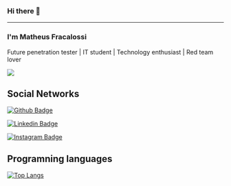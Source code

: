 ### Hi there 👋

<!--
**pleasematheus/pleasematheus** is a ✨ _special_ ✨ repository because its `README.md` (this file) appears on your GitHub profile.

Here are some ideas to get you started:

- 🔭 I’m currently working on ...
- 🌱 I’m currently learning ...
- 👯 I’m looking to collaborate on ...
- 🤔 I’m looking for help with ...
- 💬 Ask me about ...
- 📫 How to reach me: ...
- 😄 Pronouns: ...
- ⚡ Fun fact: ...
-->
---
### I'm Matheus Fracalossi
Future penetration tester | IT student | Technology enthusiast | Red team lover
<br>

<img src="https://media.giphy.com/media/WiM5K1e9MtEic/giphy.gif">

## Social Networks

[![Github Badge](https://img.shields.io/badge/-Github-000?style=flat-square&logo=Github&logoColor=white&link=https://github.com/pleasematheus)](https://github.com/pleasematheus)

[![Linkedin Badge](https://img.shields.io/badge/-LinkedIn-blue?style=flat-square&logo=Linkedin&logoColor=white&link=https://www.linkedin.com/in/matheusfracalossi)](https://www.linkedin.com/in/matheusfracalossi)

[![Instagram Badge](https://img.shields.io/badge/Instagram-E4405F?style=for-the-badge&logo=instagram&logoColor=white&link=https://www.instagram.com/pleasematheus)](https://www.instagram.com/pleasematheus)

## Programning languages
[![Top Langs](https://github-readme-stats.vercel.app/api/top-langs/?username=pleasematheus&langs_count=5)](https://github.com/pleasematheus/github-readme-stats)
